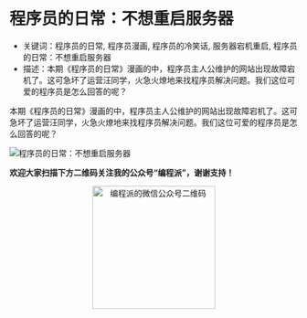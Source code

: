 # 程序员的日常：不想重启服务器

- 关键词：程序员的日常, 程序员漫画, 程序员的冷笑话, 服务器宕机重启, 程序员的日常：不想重启服务器
- 描述：本期《程序员的日常》漫画的中，程序员主人公维护的网站出现故障宕机了。这可急坏了运营汪同学，火急火燎地来找程序员解决问题。我们这位可爱的程序员是怎么回答的呢？

本期《程序员的日常》漫画的中，程序员主人公维护的网站出现故障宕机了。这可急坏了运营汪同学，火急火燎地来找程序员解决问题。我们这位可爱的程序员是怎么回答的呢？

![程序员的日常：不想重启服务器](http://ww1.sinaimg.cn/large/006faQNTjw1ezwnvxxrpzj30i20h0dif.jpg)

**欢迎大家扫描下方二维码关注我的公众号“编程派”，谢谢支持！**

<p style="text-align:center">
    <img src="http://codingpy.com/static/images/wechat-of-codingpy.jpg" alt="编程派的微信公众号二维码" style="width:215px;height:215px">
</p>

